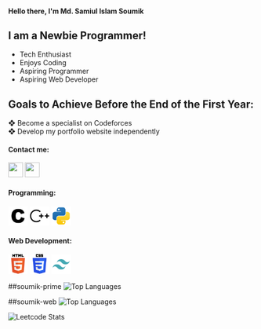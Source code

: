 #### Hello there, I'm Md. Samiul Islam Soumik

## I am a Newbie Programmer!

- Tech Enthusiast
- Enjoys Coding
- Aspiring Programmer
- Aspiring Web Developer



## Goals to Achieve Before the End of the First Year:
❖ Become a specialist on Codeforces      
❖ Develop my portfolio website independently



#### Contact me:
<a href="https://www.facebook.com/soumik.shu"><img src="https://www.vectorlogo.zone/logos/facebook/facebook-icon.svg" width="30" height="30"/></a>
<a href="https://www.linkedin.com/in/md-samiul-islam-soumik-29b3582bb"><img src="https://www.vectorlogo.zone/logos/linkedin/linkedin-icon.svg" width="30" height="30"/></a>

#### Programming:
<img src="assets/c.svg" width="40" height="40"/></a>
<img src="assets/cplusplus.svg" width="40" height="40"/></a>
<img src="assets/python.svg" width="40" height="40"/></a>
<!-- <img src="https://raw.githubusercontent.com/github/explore/80688e429a7d4ef2fca1e82350fe8e3517d3494d/topics/visual-studio-code/visual-studio-code.png" width="30" height="30"/></a> -->


#### Web Development:
<img src="assets/html-5.svg" width="40" height="40"/></a>
<img src="assets/css-3.svg" width="40" height="40"/></a>
<img src="assets/tailwind.svg" width="40" height="40"/></a>


<!-- #### Works
- Assignment 01
- Assignment 02 -->




##soumik-prime
![Top Languages](https://github-readme-stats.vercel.app/api/top-langs/?username=soumik-prime&layout=compact&hide_title=true&hide_border=true&theme=radical)

##soumik-web
![Top Languages](https://github-readme-stats.vercel.app/api/top-langs/?username=soumik-web&layout=compact&hide_title=true&hide_border=true&theme=radical)


![Leetcode Stats](https://leetcard.jacoblin.cool/soumik_prime?theme=dark&font=Patrick%20Hand%20SC&ext=contest)


